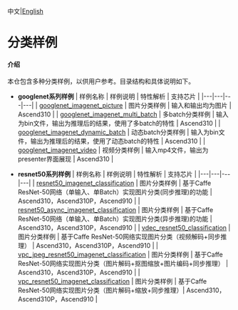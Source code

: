 中文|[English](README.md)

# 分类样例

#### 介绍
本仓包含多种分类样例，以供用户参考。目录结构和具体说明如下。

- **googlenet系列样例**
  | 样例名称  | 样例说明  | 特性解析  | 支持芯片 |
  |---|---|---|---|
  | [googlenet_imagenet_picture](./googlenet_imagenet_picture)  | 图片分类样例  | 输入和输出均为图片  | Ascend310 |
  | [googlenet_imagenet_multi_batch](./googlenet_imagenet_multi_batch)  | 多batch分类样例  | 输入为bin文件，输出为推理后的结果，使用了多batch的特性  | Ascend310 |
  | [googlenet_imagenet_dynamic_batch](./googlenet_imagenet_dynamic_batch)  | 动态batch分类样例  | 输入为bin文件，输出为推理后的结果，使用了动态batch的特性  | Ascend310 |
  | [googlenet_imagenet_video](./googlenet_imagenet_video)  | 视频分类样例  | 输入mp4文件，输出为presenter界面展现  | Ascend310 |

- **resnet50系列样例**
  | 样例名称  | 样例说明  | 特性解析  | 支持芯片 |
  |---|---|---|---|
  | [resnet50_imagenet_classification](./resnet50_imagenet_classification)  | 图片分类样例  | 基于Caffe ResNet-50网络（单输入、单Batch）实现图片分类(同步推理)的功能  | Ascend310，Ascend310P，Ascend910 |
  | [resnet50_async_imagenet_classification](./resnet50_async_imagenet_classification)  | 图片分类样例  | 基于Caffe ResNet-50网络（单输入、单Batch）实现图片分类(异步推理)的功能  | Ascend310，Ascend310P，Ascend910 |
  | [vdec_resnet50_classification](./vdec_resnet50_classification)  | 图片分类样例  | 基于Caffe ResNet-50网络实现图片分类（视频解码+同步推理）  | Ascend310，Ascend310P，Ascend910 |
  | [vpc_jpeg_resnet50_imagenet_classification](./vpc_jpeg_resnet50_imagenet_classification)  | 图片分类样例  | 基于Caffe ResNet-50网络实现图片分类（图片解码+抠图缩放+图片编码+同步推理）  | Ascend310，Ascend310P，Ascend910 |
  | [vpc_resnet50_imagenet_classification](./vpc_resnet50_imagenet_classification) | 图片分类样例 | 基于Caffe ResNet-50网络实现图片分类（图片解码+缩放+同步推理）| Ascend310，Ascend310P，Ascend910 |